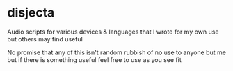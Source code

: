 # disjecta
Audio scripts for various devices &amp; languages that I wrote for my own use but others may find useful

No promise that any of this isn't random rubbish of no use to anyone but me but if there is something useful feel free to use as you see fit
